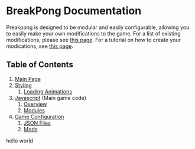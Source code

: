 # BreakPong Documentation
Preakpong is designed to be modular and easily configurable, allowing you to easily make your own modifications to the game. For a list of existing modifications, please see [this page](mods). For a tutorial on how to create your modications, see [this page]().

## Table of Contents
1. [Main Page]()
2. [Styling]()
    1. [Loading Animations]()
3. [Javascript]() (Main game code)
    1. [Overview]()
    2. [Modules]()
4. [Game Configuration]()
    1. [JSON Files]()
    2. [Mods]()

hello
world